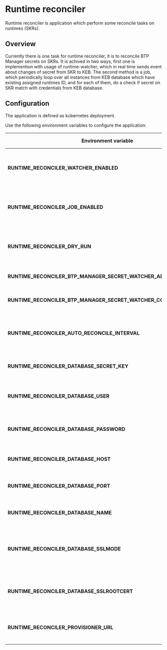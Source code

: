 # Runtime reconciler

Runtime reconciler is application which perform some reconcile tasks on runtimes (SKRs).

## Overview

Currently there is one task for runtime reconciler, it is to reconcile BTP Manager secrets on SKRs. It is achived in two ways, first one is implemention with usage of runtime-watcher, which in real time sends event about changes of secret from SKR to KEB. The second method is a job, which periodically loop over all instances from KEB database which have existing assigned runtimes ID, and for each of them, do a check if secret on SKR match with credentials from KEB database.

## Configuration

The application is defined as kubernetes deployment.

Use the following environment variables to configure the application:

| Environment variable                                             | Description                                                                                                                      | Default value |
| ---------------------------------------------------------------- | -------------------------------------------------------------------------------------------------------------------------------- | ------------- |
| **RUNTIME_RECONCILER_WATCHER_ENABLED**                           | Specifies whether application should use watcher to reconcile.                                                                   | `false`        |
| **RUNTIME_RECONCILER_JOB_ENABLED**                               | Specifies whether application should use job to reconcile.                                                                       | `false`        |
| **RUNTIME_RECONCILER_DRY_RUN**                                   | Specifies whether to run the application in the dry-run mode.                                                                    | `true`        |
| **RUNTIME_RECONCILER_BTP_MANAGER_SECRET_WATCHER_ADDR**           | Specifies port of watcher.                                                                                                       | `0`           |
| **RUNTIME_RECONCILER_BTP_MANAGER_SECRET_WATCHER_COMPONENT_NAME** | Specifies company name of watcher.                                                                                               | `NA`          |
| **RUNTIME_RECONCILER_AUTO_RECONCILE_INTERVAL**                   | Specifies in what interval (in hours), the job should run.                                                                       | `24`          |
| **RUNTIME_RECONCILER_DATABASE_SECRET_KEY**                       | Specifies the secret key for the database.                                                                                       | optional      |
| **RUNTIME_RECONCILER_DATABASE_USER**                             | Specifies the username for the database.                                                                                         | `postgres`    |
| **RUNTIME_RECONCILER_DATABASE_PASSWORD**                         | Specifies the user password for the database.                                                                                    | `password`    |
| **RUNTIME_RECONCILER_DATABASE_HOST**                             | Specifies the host of the database.                                                                                              | `localhost`   |
| **RUNTIME_RECONCILER_DATABASE_PORT**                             | Specifies the port for the database.                                                                                             | `5432`        |
| **RUNTIME_RECONCILER_DATABASE_NAME**                             | Specifies the name of the database.                                                                                              | `broker`      |
| **RUNTIME_RECONCILER_DATABASE_SSLMODE**                          | Activates the SSL mode for PostgreSQL. See [all the possible values](https://www.postgresql.org/docs/9.1/libpq-ssl.html).       | `disable`     |
| **RUNTIME_RECONCILER_DATABASE_SSLROOTCERT**                      | Specifies the location of CA cert of PostgreSQL. (Optional)                                                                      |  optional     |
| **RUNTIME_RECONCILER_PROVISIONER_URL**                           | Specifies URL for intergration with Provisioner.                                                                                 |   -           |